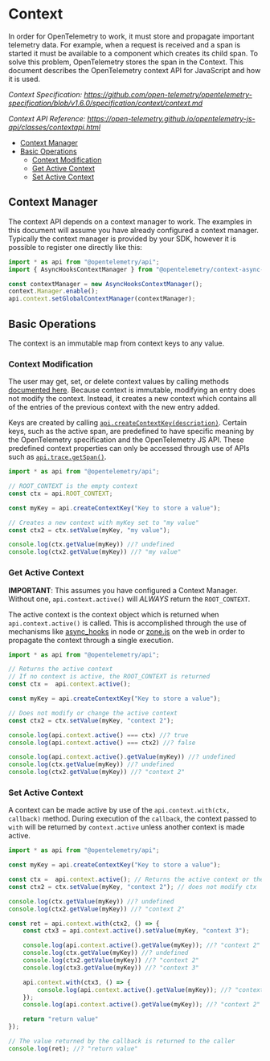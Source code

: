 # Context

In order for OpenTelemetry to work, it must store and propagate important telemetry data.
For example, when a request is received and a span is started it must be available to a component which creates its child span.
To solve this problem, OpenTelemetry stores the span in the Context.
This document describes the OpenTelemetry context API for JavaScript and how it is used.

_Context Specification: <https://github.com/open-telemetry/opentelemetry-specification/blob/v1.6.0/specification/context/context.md>_

_Context API Reference: <https://open-telemetry.github.io/opentelemetry-js-api/classes/contextapi.html>_

- [Context Manager](#context-manager)
- [Basic Operations](#basic-operations)
  - [Context Modification](#context-modification)
  - [Get Active Context](#get-active-context)
  - [Set Active Context](#set-active-context)

## Context Manager

The context API depends on a context manager to work.
The examples in this document will assume you have already configured a context manager.
Typically the context manager is provided by your SDK, however it is possible to register one directly like this:

```typescript
import * as api from "@opentelemetry/api";
import { AsyncHooksContextManager } from "@opentelemetry/context-async-hooks";

const contextManager = new AsyncHooksContextManager();
context.Manager.enable();
api.context.setGlobalContextManager(contextManager);
```

## Basic Operations

The context is an immutable map from context keys to any value.

### Context Modification

The user may get, set, or delete context values by calling methods [documented here](https://open-telemetry.github.io/opentelemetry-js-api/interfaces/context.html).
Because context is immutable, modifying an entry does not modify the context.
Instead, it creates a new context which contains all of the entries of the previous context with the new entry added.

Keys are created by calling [`api.createContextKey(description)`](https://open-telemetry.github.io/opentelemetry-js-api/modules.html#createcontextkey).
Certain keys, such as the active span, are predefined to have specific meaning by the OpenTelemetry specification and the OpenTelemetry JS API.
These predefined context properties can only be accessed through use of APIs such as [`api.trace.getSpan()`](https://open-telemetry.github.io/opentelemetry-js-api/classes/traceapi.html#getspan).

```typescript
import * as api from "@opentelemetry/api";

// ROOT_CONTEXT is the empty context
const ctx = api.ROOT_CONTEXT;

const myKey = api.createContextKey("Key to store a value");

// Creates a new context with myKey set to "my value"
const ctx2 = ctx.setValue(myKey, "my value");

console.log(ctx.getValue(myKey)) //? undefined
console.log(ctx2.getValue(myKey)) //? "my value"
```

### Get Active Context

**IMPORTANT**: This assumes you have configured a Context Manager.
Without one, `api.context.active()` will _ALWAYS_ return the `ROOT_CONTEXT`.

The active context is the context object which is returned when `api.context.active()` is called.
This is accomplished through the use of mechanisms like [async_hooks](https://nodejs.org/api/async_hooks.html) in node or [zone.js](https://github.com/angular/zone.js/) on the web in order to propagate the context through a single execution.

```typescript
import * as api from "@opentelemetry/api";

// Returns the active context
// If no context is active, the ROOT_CONTEXT is returned
const ctx =  api.context.active(); 

const myKey = api.createContextKey("Key to store a value");

// Does not modify or change the active context
const ctx2 = ctx.setValue(myKey, "context 2");

console.log(api.context.active() === ctx) //? true
console.log(api.context.active() === ctx2) //? false

console.log(api.context.active().getValue(myKey)) //? undefined
console.log(ctx.getValue(myKey)) //? undefined
console.log(ctx2.getValue(myKey)) //? "context 2"
```

### Set Active Context

A context can be made active by use of the `api.context.with(ctx, callback)` method.
During execution of the `callback`, the context passed to `with` will be returned by `context.active` unless another context is made active.

```typescript
import * as api from "@opentelemetry/api";

const myKey = api.createContextKey("Key to store a value");

const ctx =  api.context.active(); // Returns the active context or the ROOT_CONTEXT if no context is active
const ctx2 = ctx.setValue(myKey, "context 2"); // does not modify ctx

console.log(ctx.getValue(myKey)) //? undefined
console.log(ctx2.getValue(myKey)) //? "context 2"

const ret = api.context.with(ctx2, () => {
    const ctx3 = api.context.active().setValue(myKey, "context 3");

    console.log(api.context.active().getValue(myKey)); //? "context 2"
    console.log(ctx.getValue(myKey)) //? undefined
    console.log(ctx2.getValue(myKey)) //? "context 2"
    console.log(ctx3.getValue(myKey)) //? "context 3"

    api.context.with(ctx3, () => {
        console.log(api.context.active().getValue(myKey)); //? "context 3"
    });
    console.log(api.context.active().getValue(myKey)); //? "context 2"

    return "return value"
});

// The value returned by the callback is returned to the caller
console.log(ret); //? "return value"
```
